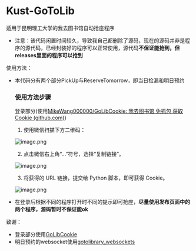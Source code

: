 # Kust-GoToLib
适用于昆明理工大学的我去图书馆自动抢座程序


- 注意：该代码闲置时间较久，导致我自己都删除了源码，现在的源码并非是程序的源代码，已经封装好的程序可以正常使用，源代码**不保证能抢到，但releases里面的程序可以抢到**



使用方法：

- 本代码分有两个部分PickUp与ReserveTomorrow，即当日捡漏和明日预约

  ### **使用方法步骤**

  登录部分(使用[MikeWang000000/GoLibCookie: 我去图书馆 免抓包 获取Cookie (github.com)](https://github.com/MikeWang000000/GoLibCookie))

  1. 使用微信扫描下方二维码：    

  ![image.png](https://s2.loli.net/2023/06/04/BNFy6cLGozMIgwk.png)

  2. 点击微信右上角“…”符号，选择“复制链接”。

  ![image.png](https://s2.loli.net/2023/06/04/bmuDxYwf1cGjUnK.png)

  3. 将获得的 URL 链接，提交给 Python 脚本，即可获得 Cookie。

  ![image.png](https://s2.loli.net/2023/06/04/A9eRTDcmaFVIE4w.png)

- 在登录后根据不同的程序打开时不同的提示即可抢座，**尽量使用发布页面中的两个程序，源码暂时不保证能ok**

致谢：
- 登录部分使用[GoLibCookie](https://github.com/MikeWang000000/GoLibCookie)
- 明日预约的websocket使用[gotolibrary_websockets](https://github.com/xiaodouu/gotolibrary_websockets)
